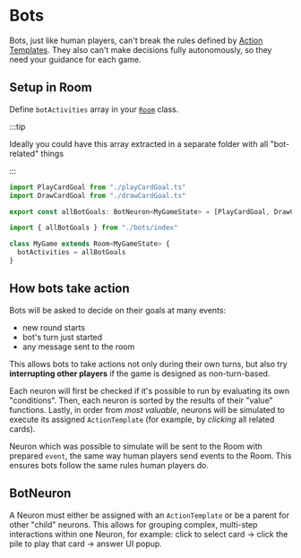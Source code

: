 # Bots

Bots, just like human players, can't break the rules defined by [Action Templates](./action-templates). They also can't make decisions fully autonomously, so they need your guidance for each game.

## Setup in Room

Define `botActivities` array in your [`Room`](./room) class.

:::tip

Ideally you could have this array extracted in a separate folder with all "bot-related" things

:::

```ts title="bots/index.ts"
import PlayCardGoal from "./playCardGoal.ts"
import DrawCardGoal from "./drawCardGoal.ts"

export const allBotGoals: BotNeuron<MyGameState> = [PlayCardGoal, DrawCardGoal, ...];
```

```ts title="index.ts"
import { allBotGoals } from "./bots/index"

class MyGame extends Room<MyGameState> {
  botActivities = allBotGoals
}
```

## How bots take action

Bots will be asked to decide on their goals at many events:

- new round starts
- bot's turn just started
- any message sent to the room

This allows bots to take actions not only during their own turns, but also try **interrupting other players** if the game is designed as non-turn-based.

Each neuron will first be checked if it's possible to run by evaluating its own "conditions". Then, each neuron is sorted by the results of their "value" functions. Lastly, in order from _most valuable_, neurons will be simulated to execute its assigned `ActionTemplate` (for example, by _clicking_ all related cards).

Neuron which was possible to simulate will be sent to the Room with prepared `event`, the same way human players send events to the Room. This ensures bots follow the same rules human players do.

## BotNeuron

A Neuron must either be assigned with an `ActionTemplate` or be a parent for other "child" neurons. This allows for grouping complex, multi-step interactions within one Neuron, for example: click to select card -> click the pile to play that card -> answer UI popup.
